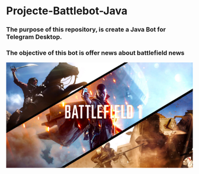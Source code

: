 # Projecte-Battlebot-Java
### The purpose of this repository, is create a Java Bot for Telegram Desktop.
### The objective of this bot is offer news about battlefield news 

![](battlefield.jpg)

